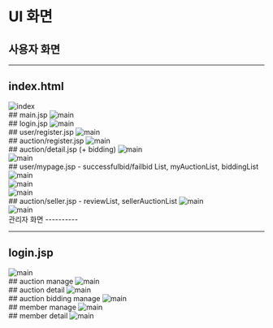 UI 화면
======
사용자 화면
----------
<hr/>

## index.html
<img src="https://raw.githubusercontent.com/Team20s/BLAuction/master/BLAuction/UI_Image/main 화면.png" alt="index">
<br>
## main.jsp
<img src="https://raw.githubusercontent.com/Team20s/BLAuction/master/BLAuction/UI_Image/main 화면2.png" alt="main">
<br>
## login.jsp
<img src="https://raw.githubusercontent.com/Team20s/BLAuction/master/BLAuction/UI_Image/로그인.png" alt="main">
<br>
## user/register.jsp
<img src="https://raw.githubusercontent.com/Team20s/BLAuction/master/BLAuction/UI_Image/회원 가입.png" alt="main">
<br>
## auction/register.jsp
<img src="https://raw.githubusercontent.com/Team20s/BLAuction/master/BLAuction/UI_Image/경매 등록.png" alt="main">
<br>
## auction/detail.jsp (+ bidding)
<img src="https://raw.githubusercontent.com/Team20s/BLAuction/master/BLAuction/UI_Image/경매 상세 및 입찰하기.png" alt="main">
<br>
<img src="https://raw.githubusercontent.com/Team20s/BLAuction/master/BLAuction/UI_Image/입찰하기.png" alt="main">
<br>
## user/mypage.jsp - successfulbid/failbid List, myAuctionList, biddingList
<img src="https://raw.githubusercontent.com/Team20s/BLAuction/master/BLAuction/UI_Image/마이페이지-입찰리스트.png" alt="main">
<br>
<img src="https://raw.githubusercontent.com/Team20s/BLAuction/master/BLAuction/UI_Image/마이페이지-낙찰,유찰리스트.png" alt="main">
<br>
<img src="https://raw.githubusercontent.com/Team20s/BLAuction/master/BLAuction/UI_Image/마이페이지-내가올린경매.png" alt="main">
<br>
## auction/seller.jsp - reviewList, sellerAuctionList
<img src="https://raw.githubusercontent.com/Team20s/BLAuction/master/BLAuction/UI_Image/판매자페이지-후기리스트.png" alt="main">
<br>
<img src="https://raw.githubusercontent.com/Team20s/BLAuction/master/BLAuction/UI_Image/판매자페이지-판매리스트.png" alt="main">
<br>
관리자 화면
----------
<hr/>

## login.jsp
<img src="https://raw.githubusercontent.com/Team20s/BLAuction/master/BLAuction/UI_Image/관리자 페이지 로그인.png" alt="main">
<br>
## auction manage
<img src="https://raw.githubusercontent.com/Team20s/BLAuction/master/BLAuction/UI_Image/관리자 페이지-경매 관리.png" alt="main">
<br>
## auction detail
<img src="https://raw.githubusercontent.com/Team20s/BLAuction/master/BLAuction/UI_Image/관리자 페이지-경매 상세.png" alt="main">
<br>
## auction bidding manage
<img src="https://raw.githubusercontent.com/Team20s/BLAuction/master/BLAuction/UI_Image/관리자 페이지-입찰 관리.png" alt="main">
<br>
## member manage
<img src="https://raw.githubusercontent.com/Team20s/BLAuction/master/BLAuction/UI_Image/관리자 페이지-회원 관리.png" alt="main">
<br>
## member detail
<img src="https://raw.githubusercontent.com/Team20s/BLAuction/master/BLAuction/UI_Image/관리자 페이지-회원 상세.png" alt="main">
<br>
